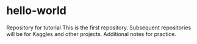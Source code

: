# hello-world
Repository for tutorial
This is the first repository.  Subsequent repositories will be for Kaggles and other projects.
Additional notes for practice.
